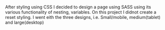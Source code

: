 After styling using CSS I decided to design a page using SASS using its various functionality of nesting, variables. On this project I didnot create a reset styling. I went eith the three designs, i.e. Small/mobile, medium(tablet) and large(desktop)
                                                                                                                                                                                                                                                                                                                                                                                                                                                                                                                                                                                                                                                                                                                                                                                                                                                                                                                                                                                   
